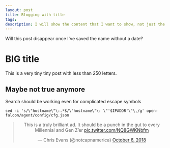 ```yaml
---
layout: post
title: Blogging with title
tags:
description: I will show the content that I want to show, not just the first lines of this post.
---
```

Will this post disappear once I've saved the name without a date?


# BIG title

This is a very tiny tiny post with less than 250 letters.

## Maybe not true anymore

Search should be working even for complicated escape symbols
```
sed -i 's/\"hostname\"\:.*$/\"hostname\"\: \"'$IPADDR'\"\,/g' open-falcon/agent/config/cfg.json
```



<center><blockquote class="twitter-tweet" data-lang="en"><p lang="en" dir="ltr">This is a truly brilliant ad.  It should be a punch in the gut to every Millennial and Gen Z’er <a href="https://t.co/NQ8GWKNbfm">pic.twitter.com/NQ8GWKNbfm</a></p>&mdash; Chris Evans (@notcapnamerica) <a href="https://twitter.com/notcapnamerica/status/1048715747588018176?ref_src=twsrc%5Etfw">October 6, 2018</a></blockquote></center>
<script async src="https://platform.twitter.com/widgets.js" charset="utf-8"></script>




